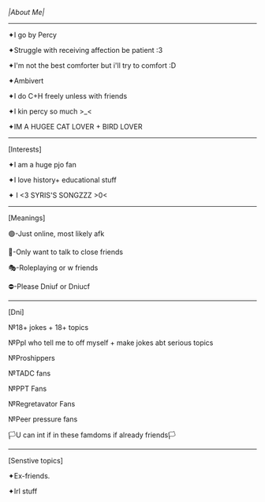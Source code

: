 *|About Me|*

-------------

✦I go by Percy


✦Struggle with receiving affection be patient :3 

✦I'm not the best comforter but i'll try to comfort :D

✦Ambivert

✦I do C+H freely unless with friends

✦I kin percy so much >_<

✦IM A HUGEE CAT LOVER + BIRD LOVER

---------------------------------
[Interests]

✦I am a huge pjo fan

✦I love history+ educational stuff 

✦ I <3 SYRIS'S SONGZZZ >0<

------------------------------
[Meanings]

🟢-Just online, most likely afk

💬-Only want to talk to close friends

🎭-Roleplaying or w friends

⛔-Please Dniuf or Dniucf

------------------------------------
[Dni]

№18+ jokes + 18+ topics

№Ppl who tell me to off myself + make jokes abt serious topics 

№Proshippers

№TADC fans

№PPT Fans

№Regretavator Fans 

№Peer pressure fans

🏳U can int if in these famdoms if already friends🏳

-------------------
[Senstive topics]

✦Ex-friends.

✦Irl stuff 




